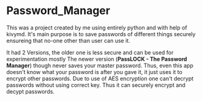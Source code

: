 # Password_Manager

This was a project created by me using entirely python and with help of kivymd. It's main purpose is to save passwords of different things securely ensureing that no-one other than user can use it. 

It had 2 Versions, the older one is less secure and can be used for experimentation mostly
The newer version (**PassLOCK - The Password Manager**) though never saves your master password.
Thus, even this app doesn't know what your password is after you gave it, it just uses it to encrypt other passwords.
Due to use of AES encryption one can't decrypt passwords without using correct key.
Thus it can securely encrypt and decypt passwords.
